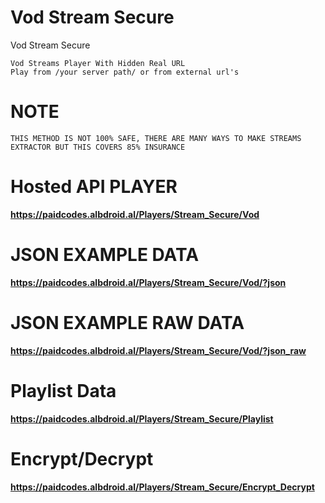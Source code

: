 # Vod Stream Secure
Vod Stream Secure

    Vod Streams Player With Hidden Real URL
    Play from /your server path/ or from external url's
    
# NOTE
    THIS METHOD IS NOT 100% SAFE, THERE ARE MANY WAYS TO MAKE STREAMS EXTRACTOR BUT THIS COVERS 85% INSURANCE
    
# Hosted API PLAYER
**https://paidcodes.albdroid.al/Players/Stream_Secure/Vod**

# JSON EXAMPLE DATA
**https://paidcodes.albdroid.al/Players/Stream_Secure/Vod/?json**

# JSON EXAMPLE RAW DATA
**https://paidcodes.albdroid.al/Players/Stream_Secure/Vod/?json_raw**

# Playlist Data
**https://paidcodes.albdroid.al/Players/Stream_Secure/Playlist**

# Encrypt/Decrypt
**https://paidcodes.albdroid.al/Players/Stream_Secure/Encrypt_Decrypt**


